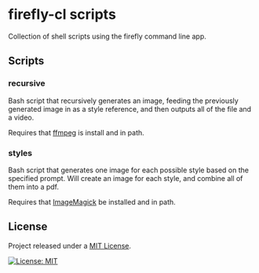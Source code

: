 # firefly-cl scripts

Collection of shell scripts using the firefly command line app.

## Scripts

### recursive

Bash script that recursively generates an image, feeding the previously generated image in as a style reference, and then outputs all of the file and a video.

Requires that [ffmpeg](https://ffmpeg.org/) is install and in path.

### styles

Bash script that generates one image for each possible style based on the specified prompt. Will create an image for each style, and combine all of them into a pdf.

Requires that [ImageMagick](https://imagemagick.org/index.php) be installed and in path.

## License

Project released under a [MIT License](LICENSE.md).

[![License: MIT](https://img.shields.io/badge/License-MIT-orange.svg)](LICENSE.md)
